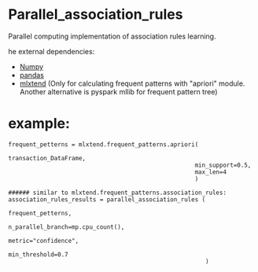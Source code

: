 # Parallel_association_rules
Parallel computing implementation of association rules learning.

he external dependencies:
 * [Numpy](http://www.numpy.org/)
 * [pandas](https://pandas.pydata.org/) 
 * [mlxtend](http://rasbt.github.io/mlxtend/user_guide/frequent_patterns/association_rules/#association-rules-generation-from-frequent-itemsets) (Only for calculating frequent patterns with "apriori" module. Another alternative is pyspark mllib for frequent pattern tree)



# example:
```
frequent_petterns = mlxtend.frequent_patterns.apriori(
                                                     transaction_DataFrame,
                                                     min_support=0.5,
                                                     max_len=4
                                                     )
                                                     
###### similar to mlxtend.frequent_patterns.association_rules:                                                    
association_rules_results = parallel_association_rules (
                                                        frequent_petterns,
                                                        n_parallel_branch=mp.cpu_count(),
                                                        metric="confidence",
                                                        min_threshold=0.7
                                                        )
```

